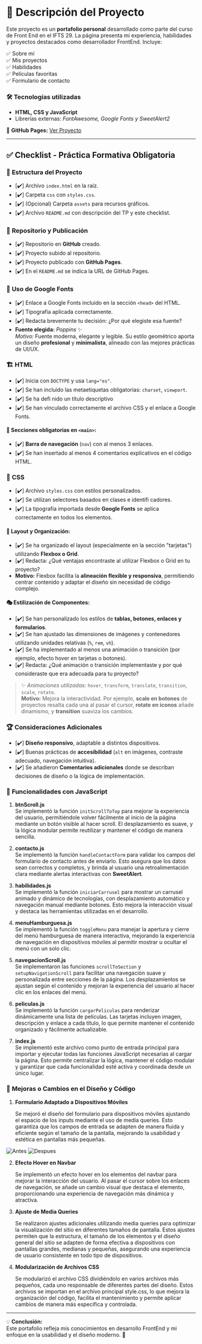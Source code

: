 # 📌 Descripción del Proyecto

Este proyecto es un **portafolio personal** desarrollado como parte del curso de Front End en el IFTS 29. La página presenta mi experiencia, habilidades y proyectos destacados como desarrollador FrontEnd. Incluye:

✅ Sobre mí  
✅ Mis proyectos  
✅ Habilidades  
✅ Películas favoritas  
✅ Formulario de contacto  

### 🛠️ Tecnologías utilizadas
- **HTML, CSS y JavaScript**
- Librerías externas: *FontAwesome, Google Fonts y SweetAlert2*

🔗 **GitHub Pages:** [Ver Proyecto](https://gustavobaranda.github.io/PFO-1-IFTS-N-29/)

---

## ✅ Checklist - Práctica Formativa Obligatoria 

### 📂 **Estructura del Proyecto**
- [✔️] Archivo `index.html` en la raíz.
- [✔️] Carpeta `css` con `styles.css`.
- [✔️] (Opcional) Carpeta `assets` para recursos gráficos.
- [✔️] Archivo `README.md` con descripción del TP y este checklist.

### 📌 **Repositorio y Publicación**
- [✔️] Repositorio en **GitHub** creado.
- [✔️] Proyecto subido al repositorio.
- [✔️] Proyecto publicado con **GitHub Pages**.
- [✔️] En el `README.md` se indica la URL de GitHub Pages.

### 🎨 **Uso de Google Fonts**
- [✔️] Enlace a Google Fonts incluido en la sección `<head>` del HTML.
- [✔️] Tipografía aplicada correctamente.
- [✔️] Redacta brevemente tu decisión: ¿Por qué elegiste esa fuente?
- **Fuente elegida:** *Poppins* ✨  
  _Motivo:_ Fuente moderna, elegante y legible. Su estilo geométrico aporta un diseño **profesional** y **minimalista**, alineado con las mejores prácticas de UI/UX.

### 🏗️ **HTML**
- [✔️] Inicia con `DOCTYPE` y usa `lang="es"`.
- [✔️] Se han incluido las metaetiquetas obligatorias: `charset`, `viewport`.
- [✔️] Se ha defi nido un título descriptivo
- [✔️] Se han vinculado correctamente el archivo CSS y el enlace a Google Fonts.

#### 🔹 **Secciones obligatorias en `<main>`:**
- [✔️] **Barra de navegación** (`nav`) con al menos 3 enlaces.
- [✔️] Se han insertado al menos 4 comentarios explicativos en el código HTML.

### 🎨 **CSS**
- [✔️] Archivo `styles.css` con estilos personalizados.
- [✔️] Se utilizan selectores basados en clases e identifi cadores.
- [✔️] La tipografía importada desde **Google Fonts** se aplica correctamente en todos los elementos. 

#### 📐 **Layout y Organización:**
- [✔️] Se ha organizado el layout (especialmente en la sección "tarjetas") utilizando **Flexbox o Grid**.
- [✔️] Redacta: ¿Qué ventajas encontraste al utilizar Flexbox o Grid en tu proyecto?
- **Motivo:** Flexbox facilita la **alineación flexible y responsiva**, permitiendo centrar contenido y adaptar el diseño sin necesidad de código complejo.

#### 🎭 **Estilización de Componentes:**
- [✔️] Se han personalizado los estilos de **tablas, botones, enlaces y formularios**.
- [✔️] Se han ajustado las dimensiones de imágenes y contenedores utilizando unidades relativas (`%`, `rem`, `vh`).
- [✔️] Se ha implementado al menos una animación o transición (por ejemplo, efecto hover en tarjetas o botones).
- [✔️] Redacta: ¿Qué animación o transición implementaste y por qué consideraste que era adecuada para tu proyecto?
> ✨ *Animaciones utilizadas:* `hover`, `transform`, `translate`, `transition`, `scale`, `rotate`.  
> **Motivo:** Mejora la interactividad. Por ejemplo, **scale en botones** de proyectos resalta cada una al pasar el cursor, **rotate en íconos** añade dinamismo, y **transition** suaviza los cambios.

### 🏆 **Consideraciones Adicionales**
- [✔️] **Diseño responsivo**, adaptable a distintos dispositivos.
- [✔️] Buenas prácticas de **accesibilidad** (`alt` en imágenes, contraste adecuado, navegación intuitiva).
- [✔️] Se añadieron **Comentarios adicionales** donde se describan decisiones de diseño o la lógica de implementación.

### 📝 **Funcionalidades con JavaScript**

1. **btnScroll.js**  
   Se implementó la función `initScrollToTop` para mejorar la experiencia del usuario, permitiéndole volver fácilmente al inicio de la página mediante un botón visible al hacer scroll. El desplazamiento es suave, y la lógica modular permite reutilizar y mantener el código de manera sencilla.

2. **contacto.js**  
   Se implementó la función `handleContactForm` para validar los campos del formulario de contacto antes de enviarlo. Esto asegura que los datos sean correctos y completos, y brinda al usuario una retroalimentación clara mediante alertas interactivas con **SweetAlert**.

3. **habilidades.js**  
   Se implementó la función `iniciarCarrusel` para mostrar un carrusel animado y dinámico de tecnologías, con desplazamiento automático y navegación manual mediante botones. Esto mejora la interacción visual y destaca las herramientas utilizadas en el desarrollo.

4. **menuHamburguesa.js**  
   Se implementó la función `toggleMenu` para manejar la apertura y cierre del menú hamburguesa de manera interactiva, mejorando la experiencia de navegación en dispositivos móviles al permitir mostrar u ocultar el menú con un solo clic.

5. **navegacionScroll.js**  
   Se implementaron las funciones `scrollToSection` y `setupNavigationScroll` para facilitar una navegación suave y personalizada entre secciones de la página. Los desplazamientos se ajustan según el contenido y mejoran la experiencia del usuario al hacer clic en los enlaces del menú.

6. **peliculas.js**  
   Se implementó la función `cargarPeliculas` para renderizar dinámicamente una lista de películas. Las tarjetas incluyen imagen, descripción y enlace a cada título, lo que permite mantener el contenido organizado y fácilmente actualizable.

7. **index.js**  
   Se implementó este archivo como punto de entrada principal para importar y ejecutar todas las funciones JavaScript necesarias al cargar la página. Esto permite centralizar la lógica, mantener el código modular y garantizar que cada funcionalidad esté activa y coordinada desde un único lugar.

### 📝 **Mejoras o Cambios en el Diseño y Código**

1. **Formulario Adaptado a Dispositivos Móviles**

     Se mejoró el diseño del formulario para dispositivos móviles ajustando el espacio de los inputs mediante el uso de media queries. Esto garantiza que los campos de entrada se adapten de manera fluida y eficiente según el tamaño de la pantalla, mejorando la usabilidad y estética en pantallas más pequeñas.

![Antes](./assets/antes.png) ![Despues](./assets/despues.png)

2. **Efecto Hover en Navbar**

     Se implementó un efecto hover en los elementos del navbar para mejorar la interacción del usuario. Al pasar el cursor sobre los enlaces de navegación, se añade un cambio visual que destaca el elemento, proporcionando una experiencia de navegación más dinámica y atractiva.

3. **Ajuste de Media Queries**

     Se realizaron ajustes adicionales utilizando media queries para optimizar la visualización del sitio en diferentes tamaños de pantalla. Estos ajustes permiten que la estructura, el tamaño de los elementos y el diseño general del sitio se adapten de forma efectiva a dispositivos con pantallas grandes, medianas y pequeñas, asegurando una experiencia de usuario consistente en todo tipo de dispositivos.

4. **Modularización de Archivos CSS**

     Se modularizó el archivo CSS dividiéndolo en varios archivos más pequeños, cada uno responsable de diferentes partes del diseño. Estos archivos se importan en el archivo principal style.css, lo que mejora la organización del código, facilita el mantenimiento y permite aplicar cambios de manera más específica y controlada.

---

💡 **Conclusión:**  
Este portafolio refleja mis conocimientos en desarrollo FrontEnd y mi enfoque en la usabilidad y el diseño moderno. 🚀
